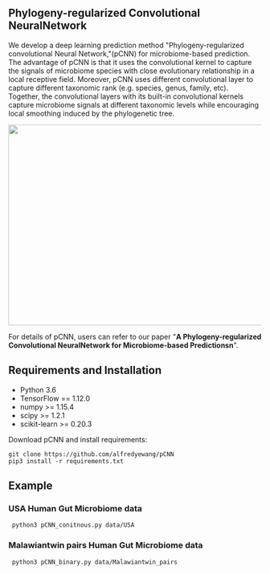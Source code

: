 ## Phylogeny-regularized Convolutional NeuralNetwork
We develop a deep learning prediction method "Phylogeny-regularized convolutional Neural Network,"(pCNN) for microbiome-based prediction. The advantage of pCNN is that it uses the convolutional kernel to capture the signals of microbiome species with close evolutionary relationship in a local receptive field. Moreover, pCNN uses different convolutional layer to capture different taxonomic rank (e.g. species, genus, family, etc). Together, the convolutional layers with its built-in convolutional kernels capture microbiome signals at different taxonomic levels while encouraging local smoothing induced by the phylogenetic tree.

<center>

<img src="https://github.com/alfredyewang/pCNN/tree/master/docs/Architecture.jpg" width="600" height="400">


</center>  

For details of pCNN, users can refer to our paper "**A Phylogeny-regularized Convolutional NeuralNetwork for Microbiome-based Predictionsn**".


## Requirements and Installation

- Python 3.6
- TensorFlow == 1.12.0
- numpy >= 1.15.4
- scipy >= 1.2.1
- scikit-learn >= 0.20.3

Download pCNN and install requirements:
```
git clone https://github.com/alfredyewang/pCNN
pip3 install -r requirements.txt
```


## Example
### USA Human Gut Microbiome data
```
 python3 pCNN_conitnous.py data/USA
```

### Malawiantwin pairs Human Gut Microbiome data

```
 python3 pCNN_binary.py data/Malawiantwin_pairs
```
